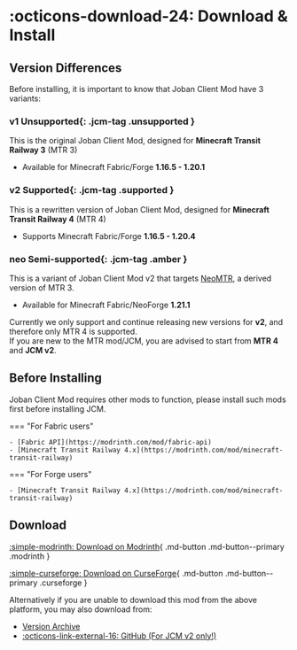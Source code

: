 # :octicons-download-24: Download & Install

## Version Differences
Before installing, it is important to know that Joban Client Mod have 3 variants:

### v1 **Unsupported**{: .jcm-tag .unsupported }

This is the original Joban Client Mod, designed for **Minecraft Transit Railway 3** (MTR 3)

- Available for Minecraft Fabric/Forge **1.16.5 - 1.20.1**

### v2 **Supported**{: .jcm-tag .supported }

This is a rewritten version of Joban Client Mod, designed for **Minecraft Transit Railway 4** (MTR 4)

- Supports Minecraft Fabric/Forge **1.16.5 - 1.20.4**

### neo **Semi-supported**{: .jcm-tag .amber }

This is a variant of Joban Client Mod v2 that targets [NeoMTR](https://modrinth.com/mod/neomtr), a derived version of MTR 3.

- Available for Minecraft Fabric/NeoForge **1.21.1**

Currently we only support and continue releasing new versions for **v2**, and therefore only MTR 4 is supported.  
If you are new to the MTR mod/JCM, you are advised to start from **MTR 4** and **JCM v2**.

## Before Installing
Joban Client Mod requires other mods to function, please install such mods first before installing JCM.

=== "For Fabric users"

    - [Fabric API](https://modrinth.com/mod/fabric-api)
    - [Minecraft Transit Railway 4.x](https://modrinth.com/mod/minecraft-transit-railway)

=== "For Forge users"

    - [Minecraft Transit Railway 4.x](https://modrinth.com/mod/minecraft-transit-railway)

## Download
[:simple-modrinth: Download on Modrinth](https://modrinth.com/mod/jcm){ .md-button .md-button--primary .modrinth }

[:simple-curseforge: Download on CurseForge](https://www.curseforge.com/minecraft/mc-mods/jcm){ .md-button .md-button--primary .curseforge }

Alternatively if you are unable to download this mod from the above platform, you may also download from:

- [Version Archive](./versions/index.md)  
- [:octicons-link-external-16: GitHub (For JCM v2 only!)](https://github.com/DistrictOfJoban/Joban-Client-Mod/releases)